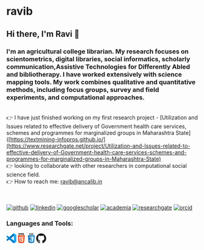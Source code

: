 # ravib
 ## Hi there, I'm Ravi :wave:
 

### I'm an agricultural college librarian. My research focuses on scientometrics, digital libraries, social informatics, scholarly communication,Assistive Technologies for Differently Abled and bibliotherapy. I have worked extensively with science mapping tools. My work combines qualitative and quantitative methods, including focus groups, survey and field experiments, and computational approaches.

<br/>:point_right: I have just finished working on my first research project - [Utilization and Issues related to effective delivery of Government health care services, schemes and programmes for marginalized groups in Maharashtra State]([https://textmining-infopros.github.io/](https://www.researchgate.net/project/Utilization-and-Issues-related-to-effective-delivery-of-Government-health-care-services-schemes-and-programmes-for-marginalized-groups-in-Maharashtra-State)
<br/>:point_right: looking to collaborate with other researchers in computational social science field.
<br/>:point_right: How to reach me: ravib@ancalib.in


<br/>

[<img src='https://cdn.jsdelivr.net/npm/simple-icons@3.0.1/icons/github.svg' alt='github' height='40'>](https://github.com/ravibankar3)  [<img src='https://cdn.jsdelivr.net/npm/simple-icons@3.0.1/icons/linkedin.svg' alt='linkedin' height='40'>](https://www.linkedin.com/in/ravithepatriot/)  [<img src='https://cdn.jsdelivr.net/npm/simple-icons@3.0.1/icons/googlescholar.svg' alt='googlescholar' height='40'>](https://scholar.google.co.uk/citations?user=NEAFX5IAAAAJ&hl)  [<img src='https://cdn.jsdelivr.net/npm/simple-icons@3.0.1/icons/academia.svg' alt='academia' height='40'>](https://unishivaji.academia.edu/ravibankar)  [<img src='https://cdn.jsdelivr.net/npm/simple-icons@3.0.1/icons/researchgate.svg' alt='researchgate' height='40'>](https://www.researchgate.net/profile/Ravindra-Bankar-2)  [<img src='https://cdn.jsdelivr.net/npm/simple-icons@3.0.1/icons/orcid.svg' alt='orcid' height='40'>](https://orcid.org/0000-0002-3488-3695)

### Languages and Tools:
<img align="left" alt="Visual Studio Code" width="26px" src="https://raw.githubusercontent.com/github/explore/80688e429a7d4ef2fca1e82350fe8e3517d3494d/topics/visual-studio-code/visual-studio-code.png" />
<img align="left" alt="HTML5" width="26px" src="https://raw.githubusercontent.com/github/explore/80688e429a7d4ef2fca1e82350fe8e3517d3494d/topics/html/html.png" />
<img align="left" alt="CSS3" width="26px" src="https://raw.githubusercontent.com/github/explore/80688e429a7d4ef2fca1e82350fe8e3517d3494d/topics/css/css.png" />
<img align="left" alt="GitHub" width="26px" src="https://raw.githubusercontent.com/github/explore/78df643247d429f6cc873026c0622819ad797942/topics/github/github.png" />

<br />
